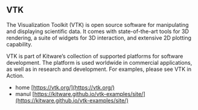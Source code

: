 ## VTK
The Visualization Toolkit (VTK) is open source software for manipulating and displaying scientific data. It comes with state-of-the-art tools for 3D rendering, a suite of widgets for 3D interaction, and extensive 2D plotting capability.

VTK is part of Kitware’s collection of supported platforms for software development. The platform is used worldwide in commercial applications, as well as in research and development. For examples, please see VTK in Action.

- home [https://vtk.org/](https://vtk.org/)
- manul [https://kitware.github.io/vtk-examples/site/](https://kitware.github.io/vtk-examples/site/)

